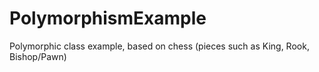 # PolymorphismExample
Polymorphic class example, based on chess (pieces such as King, Rook, Bishop/Pawn)
